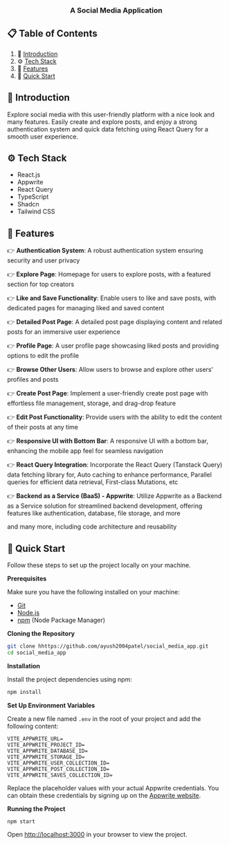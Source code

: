 <div align="center">
    <h3 align="center">A Social Media Application</h3>
</div>
  
  ## 📋 <a name="table">Table of Contents</a>
  
  1. 🤖 [Introduction](#introduction)
  2. ⚙️ [Tech Stack](#tech-stack)
  3. 🔋 [Features](#features)
  4. 🤸 [Quick Start](#quick-start)
  
  ## <a name="introduction">🤖 Introduction</a>
  
  Explore social media with this user-friendly platform with a nice look and many features. Easily create and explore posts, and enjoy a strong authentication system and quick data fetching using React Query for a smooth user experience.
  
  ## <a name="tech-stack">⚙️ Tech Stack</a>
  
  - React.js
  - Appwrite
  - React Query
  - TypeScript
  - Shadcn
  - Tailwind CSS
  
  ## <a name="features">🔋 Features</a>
  
  👉 **Authentication System**: A robust authentication system ensuring security and user privacy
  
  👉 **Explore Page**: Homepage for users to explore posts, with a featured section for top creators
  
  👉 **Like and Save Functionality**: Enable users to like and save posts, with dedicated pages for managing liked and saved content
  
  👉 **Detailed Post Page**: A detailed post page displaying content and related posts for an immersive user experience
  
  👉 **Profile Page**: A user profile page showcasing liked posts and providing options to edit the profile
  
  👉 **Browse Other Users**: Allow users to browse and explore other users' profiles and posts
  
  👉 **Create Post Page**: Implement a user-friendly create post page with effortless file management, storage, and drag-drop feature
  
  👉 **Edit Post Functionality**: Provide users with the ability to edit the content of their posts at any time
  
  👉 **Responsive UI with Bottom Bar**: A responsive UI with a bottom bar, enhancing the mobile app feel for seamless navigation
  
  👉 **React Query Integration**: Incorporate the React Query (Tanstack Query) data fetching library for, Auto caching to enhance performance, Parallel queries for efficient data retrieval, First-class Mutations, etc
  
  👉 **Backend as a Service (BaaS) - Appwrite**: Utilize Appwrite as a Backend as a Service solution for streamlined backend development, offering features like authentication, database, file storage, and more
  
  and many more, including code architecture and reusability 
  
  ## <a name="quick-start">🤸 Quick Start</a>
  
  Follow these steps to set up the project locally on your machine.
  
  **Prerequisites**
  
  Make sure you have the following installed on your machine:
  
  - [Git](https://git-scm.com/)
  - [Node.js](https://nodejs.org/en)
  - [npm](https://www.npmjs.com/) (Node Package Manager)
  
  **Cloning the Repository**
  
  ```bash
  git clone hhttps://github.com/ayush2004patel/social_media_app.git
  cd social_media_app
  ```
  
  **Installation**
  
  Install the project dependencies using npm:
  
  ```bash
  npm install
  ```
  
  **Set Up Environment Variables**
  
  Create a new file named `.env` in the root of your project and add the following content:
  
  ```env
  VITE_APPWRITE_URL=
  VITE_APPWRITE_PROJECT_ID=
  VITE_APPWRITE_DATABASE_ID=
  VITE_APPWRITE_STORAGE_ID=
  VITE_APPWRITE_USER_COLLECTION_ID=
  VITE_APPWRITE_POST_COLLECTION_ID=
  VITE_APPWRITE_SAVES_COLLECTION_ID=
  ```
  
  Replace the placeholder values with your actual Appwrite credentials. You can obtain these credentials by signing up on the [Appwrite website](https://appwrite.io/).
  
  **Running the Project**
  
  ```bash
  npm start
  ```
  
  Open [http://localhost:3000](http://localhost:3000) in your browser to view the project.
  
  
